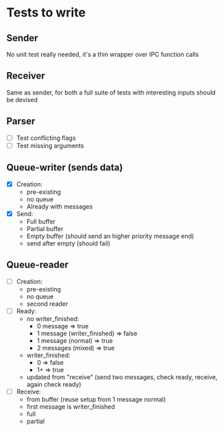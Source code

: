 # Tests to write

## Sender
No unit test really needed, it's a thin wrapper over IPC function calls

## Receiver
Same as sender, for both a full suite of tests with interesting inputs should be devised

## Parser
+ [ ] Test conflicting flags
+ [ ] Test missing arguments

## Queue-writer (sends data)
+ [x] Creation: 
    + pre-existing
    + no queue
    + Already with messages
+ [x] Send:
    + Full buffer
    + Partial buffer
    + Empty buffer (should send an higher priority message end)
    + send after empty (should fail)

## Queue-reader
+ [ ] Creation:
    + pre-existing
    + no queue
    + second reader
+ [ ] Ready:
    + no writer_finished:
        + 0 message => true
        + 1 message (writer_finished) => false
        + 1 message (normal) => true
        + 2 messages (mixed) => true
    + writer_finished:
        + 0 => false
        + 1+ => true
    + updated from "receive" (send two messages, check ready, receive, again check ready)
+ [ ] Receive:
    + from buffer (reuse setup from 1 message normal)
    + first message is writer_finished
    + full
    + partial
